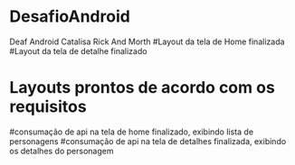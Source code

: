 # DesafioAndroid
Deaf Android Catalisa Rick And Morth
#Layout da  tela de Home finalizada
#Layout da tela de detalhe finalizado
# Layouts prontos de acordo com os requisitos
#consumação de api na tela de home finalizado, exibindo lista de personagens
#consumação de api na tela de detalhes finalizada, exibindo os detalhes do personagem

